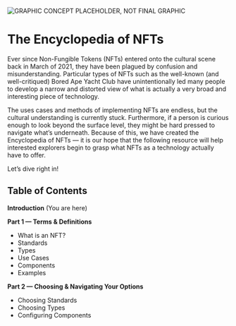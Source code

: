 ![GRAPHIC CONCEPT PLACEHOLDER, NOT FINAL GRAPHIC](https://s3-us-west-2.amazonaws.com/secure.notion-static.com/207d7b72-71c9-4be6-810d-f3ca4973115a/Untitled.png)

# The Encyclopedia of NFTs

Ever since Non-Fungible Tokens (NFTs) entered onto the cultural scene back in March of 2021, they have been plagued by confusion and misunderstanding. Particular types of NFTs such as the well-known (and well-critiqued) Bored Ape Yacht Club have unintentionally led many people to develop a narrow and distorted view of what is actually a very broad and interesting piece of technology. 

The uses cases and methods of implementing NFTs are endless, but the cultural understanding is currently stuck. Furthermore, if a person is curious enough to look beyond the surface level, they might be hard pressed to navigate what’s underneath. Because of this, we have created the Encyclopedia of NFTs — it is our hope that the following resource will help interested explorers begin to grasp what NFTs as a technology actually have to offer. 

Let’s dive right in!

## Table of Contents

**Introduction** (You are here)

**Part 1 — Terms & Definitions**

- What is an NFT?
- Standards
- Types
- Use Cases
- Components
- Examples

**Part 2 — Choosing & Navigating Your Options**

- Choosing Standards
- Choosing Types
- Configuring Components
